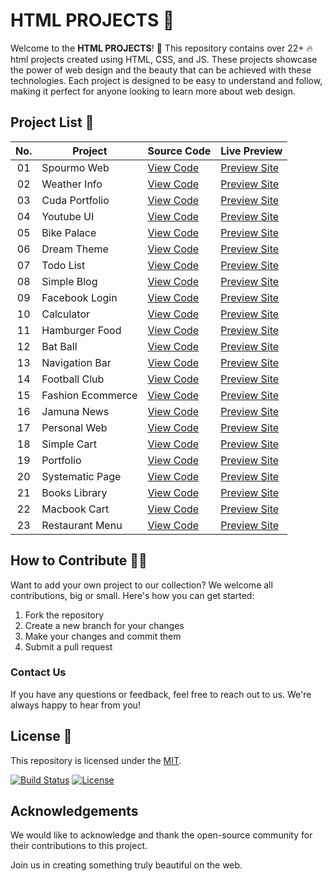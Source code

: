 # HTML PROJECTS 🚀

Welcome to the **HTML PROJECTS**! 🎉 This repository contains over 22+ 🔥 html projects created using HTML, CSS, and JS. These projects showcase the power of web design and the beauty that can be achieved with these technologies. Each project is designed to be easy to understand and follow, making it perfect for anyone looking to learn more about web design.

## Project List 📜

|  No.| Project         | Source Code                                                          | Live Preview         |
| :-: | ----------------|----------------------------------------------------------------------|-----------------------------------------------------
| 01  | Spourmo Web      | [View Code](https://github.com/alsiam/web-projects/tree/main/spourmo-web)      | [Preview Site](https://alsiam.github.io/web-projects/spourmo-web)
| 02  | Weather Info     | [View Code](https://github.com/alsiam/web-projects/tree/main/weather-info)     | [Preview Site](https://alsiam.github.io/web-projects/weather-info)
| 03  | Cuda Portfolio   | [View Code](https://github.com/alsiam/web-projects/tree/main/cuda-portfolio)   | [Preview Site](https://alsiam.github.io/web-projects/cuda-portfolio)
| 04  | Youtube UI       | [View Code](https://github.com/alsiam/web-projects/tree/main/youtube-ui)       | [Preview Site](https://alsiam.github.io/web-projects/youtube-ui)
| 05  | Bike Palace      | [View Code](https://github.com/alsiam/web-projects/tree/main/bike-palace)      | [Preview Site](https://alsiam.github.io/web-projects/bike-palace)
| 06  | Dream Theme      | [View Code](https://github.com/alsiam/web-projects/tree/main/dream-theme)      | [Preview Site](https://alsiam.github.io/web-projects/dream-theme)
| 07  | Todo List        | [View Code](https://github.com/alsiam/web-projects/tree/main/todo-list)        | [Preview Site](https://alsiam.github.io/web-projects/todo-list)
| 08  | Simple Blog      | [View Code](https://github.com/alsiam/web-projects/tree/main/simple-blog)      | [Preview Site](https://alsiam.github.io/web-projects/simple-blog)
| 09  | Facebook Login   | [View Code](https://github.com/alsiam/web-projects/tree/main/facebook-login)   | [Preview Site](https://alsiam.github.io/web-projects/facebook-login)
| 10  | Calculator       | [View Code](https://github.com/alsiam/web-projects/tree/main/calculator)       | [Preview Site](https://alsiam.github.io/web-projects/calculator)
| 11  | Hamburger Food   | [View Code](https://github.com/alsiam/web-projects/tree/main/hamburger-food)   | [Preview Site](https://alsiam.github.io/web-projects/hamburger-food)
| 12  | Bat Ball         | [View Code](https://github.com/alsiam/web-projects/tree/main/bat-ball)         | [Preview Site](https://alsiam.github.io/web-projects/bat-ball)
| 13  | Navigation Bar   | [View Code](https://github.com/alsiam/web-projects/tree/main/navigation-bar)   | [Preview Site](https://alsiam.github.io/web-projects/navigation-bar)
| 14  | Football Club    | [View Code](https://github.com/alsiam/web-projects/tree/main/football-club)    | [Preview Site](https://alsiam.github.io/web-projects/football-club)
| 15  | Fashion Ecommerce| [View Code](https://github.com/alsiam/web-projects/tree/main/fashion-ecommerce)| [Preview Site](https://alsiam.github.io/web-projects/fashion-ecommerce)
| 16  | Jamuna News      | [View Code](https://github.com/alsiam/web-projects/tree/main/jamuna-news)      | [Preview Site](https://alsiam.github.io/web-projects/jamuna-news)
| 17  | Personal Web     | [View Code](https://github.com/alsiam/web-projects/tree/main/personal-website) | [Preview Site](https://alsiam.github.io/web-projects/personal-website)
| 18  | Simple Cart      | [View Code](https://github.com/alsiam/web-projects/tree/main/simple-cart)      | [Preview Site](https://alsiam.github.io/web-projects/simple-cart)
| 19  | Portfolio     | [View Code](https://github.com/alsiam/web-projects/tree/main/portfolio)     | [Preview Site](https://alsiam.github.io/web-projects/portfolio)
| 20  | Systematic Page  | [View Code](https://github.com/alsiam/web-projects/tree/main/systematic-page)  | [Preview Site](https://alsiam.github.io/web-projects/systematic-page)
| 21  | Books Library    | [View Code](https://github.com/alsiam/web-projects/tree/main/books-library)    | [Preview Site](https://alsiam.github.io/web-projects/books-library)
| 22  | Macbook Cart     | [View Code](https://github.com/alsiam/web-projects/tree/main/macbook-cart)     | [Preview Site](https://alsiam.github.io/web-projects/macbook-cart)
| 23  | Restaurant Menu  | [View Code](https://github.com/alsiam/web-projects/tree/main/restaurnat-menu)  | [Preview Site](https://alsiam.github.io/web-projects/restaurnat-menu)

## How to Contribute 👨‍💻

Want to add your own project to our collection? We welcome all contributions, big or small. Here's how you can get started:

1. Fork the repository
2. Create a new branch for your changes
3. Make your changes and commit them
4. Submit a pull request

### Contact Us

If you have any questions or feedback, feel free to reach out to us. We're always happy to hear from you!

## License 📄

This repository is licensed under the [MIT](https://github.com/alsiam/web-projects/blob/main/LICENSE).

[![Build Status](https://img.shields.io/travis/alsiam/REPO.svg?style=flat-square)](https://travis-ci.org/alsiam/web-projects)
[![License](https://img.shields.io/badge/license-MIT-blue.svg?style=flat-square)](https://github.com/alsiam/web-projects/blob/master/LICENSE)

## Acknowledgements

We would like to acknowledge and thank the open-source community for their contributions to this project.

Join us in creating something truly beautiful on the web.

